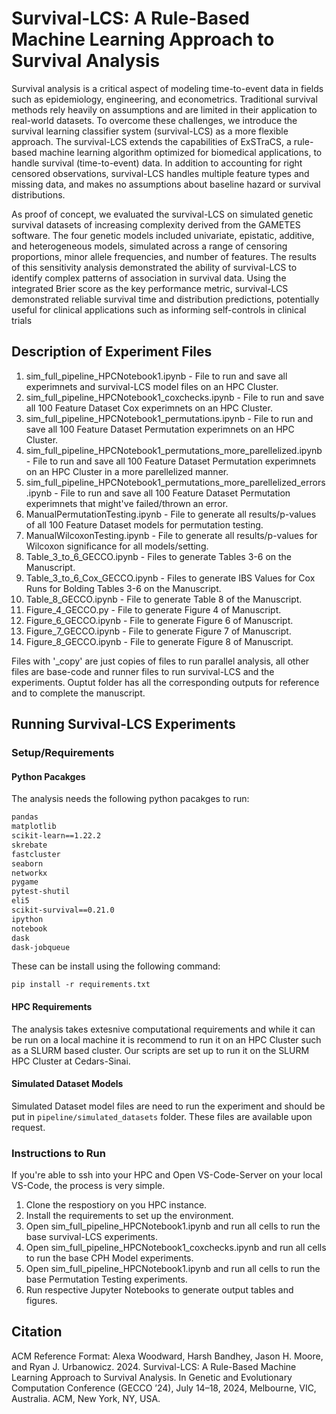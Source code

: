 # Survival-LCS: A Rule-Based Machine Learning Approach to Survival Analysis

Survival analysis is a critical aspect of modeling time-to-event data
in fields such as epidemiology, engineering, and econometrics. Traditional 
survival methods rely heavily on assumptions and are
limited in their application to real-world datasets. To overcome
these challenges, we introduce the survival learning classifier system 
(survival-LCS) as a more flexible approach. The survival-LCS
extends the capabilities of ExSTraCS, a rule-based machine learning 
algorithm optimized for biomedical applications, to handle
survival (time-to-event) data. In addition to accounting for right
censored observations, survival-LCS handles multiple feature types
and missing data, and makes no assumptions about baseline hazard
or survival distributions.

As proof of concept, we evaluated the survival-LCS on simulated
genetic survival datasets of increasing complexity derived from the
GAMETES software. The four genetic models included univariate,
epistatic, additive, and heterogeneous models, simulated across a
range of censoring proportions, minor allele frequencies, and number 
of features. The results of this sensitivity analysis demonstrated
the ability of survival-LCS to identify complex patterns of association 
in survival data. Using the integrated Brier score as the key
performance metric, survival-LCS demonstrated reliable survival
time and distribution predictions, potentially useful for clinical
applications such as informing self-controls in clinical trials


## Description of Experiment Files

1. sim_full_pipeline_HPCNotebook1.ipynb -  File to run and save all experimnets and survival-LCS model files on an HPC Cluster.
2. sim_full_pipeline_HPCNotebook1_coxchecks.ipynb - File to run and save all 100 Feature Dataset Cox experimnets on an HPC Cluster.
3. sim_full_pipeline_HPCNotebook1_permutations.ipynb - File to run and save all 100 Feature Dataset Permutation experimnets on an HPC Cluster.
4. sim_full_pipeline_HPCNotebook1_permutations_more_parellelized.ipynb - File to run and save all 100 Feature Dataset Permutation experimnets on an HPC Cluster in a more parellelized manner.
5. sim_full_pipeline_HPCNotebook1_permutations_more_parellelized_errors.ipynb - File to run and save all 100 Feature Dataset Permutation experimnets that might've failed/thrown an error.
6. ManualPermutationTesting.ipynb - File to generate all results/p-values of all 100 Feature Dataset models for permutation testing.
7. ManualWilcoxonTesting.ipynb - File to generate all results/p-values for Wilcoxon significance for all models/setting.
8. Table_3_to_6_GECCO.ipynb -  Files to generate Tables 3-6 on the Manuscript.
9. Table_3_to_6_Cox_GECCO.ipynb -  Files to generate IBS Values for Cox Runs for Bolding Tables 3-6 on the Manuscript.
10. Table_8_GECCO.ipynb - File to generate Table 8 of the Manuscript.
11. Figure_4_GECCO.py - File to generate Figure 4 of Manuscript.
12. Figure_6_GECCO.ipynb - File to generate Figure 6 of Manuscript.
13. Figure_7_GECCO.ipynb - File to generate Figure 7 of Manuscript.
14. Figure_8_GECCO.ipynb - File to generate Figure 8 of Manuscript.

Files with '_copy' are just copies of files to run parallel analysis, all other files are base-code and runner files to run survival-LCS and the experiments. Ouptut folder has all the corresponding outputs for reference and to complete the manuscript.

## Running Survival-LCS Experiments
### Setup/Requirements
#### Python Pacakges

The analysis needs the following python pacakges to run:

```numpy==1.21.2
pandas 
matplotlib 
scikit-learn==1.22.2
skrebate 
fastcluster 
seaborn 
networkx 
pygame 
pytest-shutil 
eli5 
scikit-survival==0.21.0
ipython
notebook
dask
dask-jobqueue
```

These can be install using the following command:

```pip install -r requirements.txt```

#### HPC Requirements
The analysis takes extesnive computational requirements and while it can be run on a local machine it is recommend to run it on an HPC Cluster such as a SLURM based cluster. Our scripts are set up to run it on the SLURM HPC Cluster at Cedars-Sinai.

#### Simulated Dataset Models
Simulated Dataset model files are need to run the experiment and should be put in `pipeline/simulated_datasets` folder. These files are available upon request.

### Instructions to Run
If you're able to ssh into your HPC and Open VS-Code-Server on your local VS-Code, the process is very simple.

1. Clone the respostiory on you HPC instance.
2. Install the requirements to set up the environment.
3. Open sim_full_pipeline_HPCNotebook1.ipynb and run all cells to run the base survival-LCS experiments.
4. Open sim_full_pipeline_HPCNotebook1_coxchecks.ipynb and run all cells to run the base CPH Model experiments.
5. Open sim_full_pipeline_HPCNotebook1.ipynb and run all cells to run the base Permutation Testing experiments.
6. Run respective Jupyter Notebooks to generate output tables and figures.

## Citation

ACM Reference Format:
Alexa Woodward, Harsh Bandhey, Jason H. Moore, and Ryan J. Urbanowicz.
2024. Survival-LCS: A Rule-Based Machine Learning Approach to Survival
Analysis. In Genetic and Evolutionary Computation Conference (GECCO ’24),
July 14–18, 2024, Melbourne, VIC, Australia. ACM, New York, NY, USA.


<!-- sim_full_pipeline_LCS.py

There's two main files that will need a few tweaks- updating file names and modifying any run parameters, as follows:

 - sim_full_pipeline_LCS.py
	Line 22 - update system path
	Line 59 - update home directory for output files 
	Line 60 - specify which models to include
	Line 63 - specify censoring proportions
	Line 64 - specify the number of features
	Line 65 - specify the minor allele frequencies (used by gametes)
	Line 73 - set simulated = True for simulated runs
	Line 75 - set lcs_run = True to run the survival-ExSTraCS algorithm in addition to the data simulation
	Line 134 - optional, edit number of iterations, cv folds. Can also set to default.

 - survival_LCS_pipeline.py
	Line 60 - modify any default parameters as needed (optional)


You'll need to create the following folders and subfolders, INSIDE of the home directory for output files:
cv_sim_data (with subfolders: cv_me, cv_epi, cv_het, cv_add)
pickled_cv_models (with subfolders: me, epi, het, add)
sim_lcs_output (with subfolders: me, epi, het, add)


Simulated data from Gametes is in the "simulated_datasets" folder. The script "survival_data_siumulator.py" calls "importGametes.py" to parse the gametes model files and generate survival data.  -->

